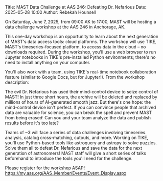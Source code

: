 Title: MAST Data Challenge at AAS 246: Defeating Dr. Nefarious
Date: 2025-05-28 10:00
Author: Rebekah Hounsell

On Saturday, June 7, 2025, from 09:00 AK to 17:00, MAST will be hosting a data challenge workshop at the AAS 246 in Anchorage, AK.

This one-day workshop is an opportunity to learn about the next generation of MAST's data access tools: cloud platforms.
The workshop will use TIKE, MAST's timeseries-focused platform, to access data in the cloud – no downloads required.
During the workshop, you'll use a web browser to run Jupyter notebooks in TIKE's pre-installed Python environments; there's no need to
install anything on your computer.

You'll also work with a team, using TIKE's real-time notebook collaboration feature (similar to Google Docs, but for Jupyter!).
From the workshop description:

The evil Dr. Nefarious has used their mind-control device to seize control of MAST! In just three short hours, the archive will be
deleted and replaced by millions of hours of AI-generated smooth jazz. But there's one hope: the mind-control device isn't perfect.
If you can convince people that archived data are valuable for science, you can break the spell and prevent MAST from being erased!
Can you and your team analyze the data and publish results before it's too late?

Teams of ~3 will face a series of data challenges involving timeseries analysis, catalog cross-matching, cutouts, and more.
Working on TIKE, you'll use Python-based tools like astroquery and astropy to solve puzzles. Solve them all to defeat Dr. Nefarious and
save the data for the next generation of astronomers! MAST staff will give a short series of talks beforehand to introduce the tools
you'll need for the challenge.

Please register for the workshop ASAP! https://my.aas.org/AAS_Member/Events/Event_Display.aspx